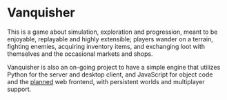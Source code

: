 # Vanquisher

This is a game about simulation, exploration and progression, meant to be
enjoyable, replayable and highly extensible; players wander on a terrain,
fighting enemies, acquiring inventory items, and exchanging loot with
themselves and the occasional markets and shops.

Vanquisher is also an on-going project to have a simple engine that
utilizes Python for the server and desktop client, and JavaScript for
object code and the [planned](TODO.md) web frontend, with persistent
worlds and multiplayer support.
